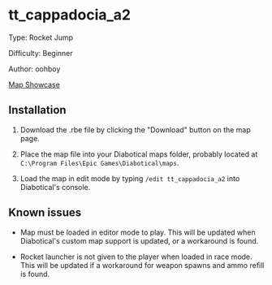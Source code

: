 # tt_cappadocia_a2
Type: Rocket Jump

Difficulty: Beginner

Author: oohboy

[Map Showcase](https://www.youtube.com/watch?v=txneMwS4ZHg)



## Installation

1. Download the .rbe file by clicking the "Download" button on the map page.

2. Place the map file into your Diabotical maps folder, probably located at `C:\Program Files\Epic Games\Diabotical\maps`.

3. Load the map in edit mode by typing `/edit tt_cappadocia_a2` into Diabotical's console.



## Known issues

* Map must be loaded in editor mode to play. This will be updated when Diabotical's custom map support is updated, or a workaround is found.

* Rocket launcher is not given to the player when loaded in race mode. This will be updated if a workaround for weapon spawns and ammo refill is found.
